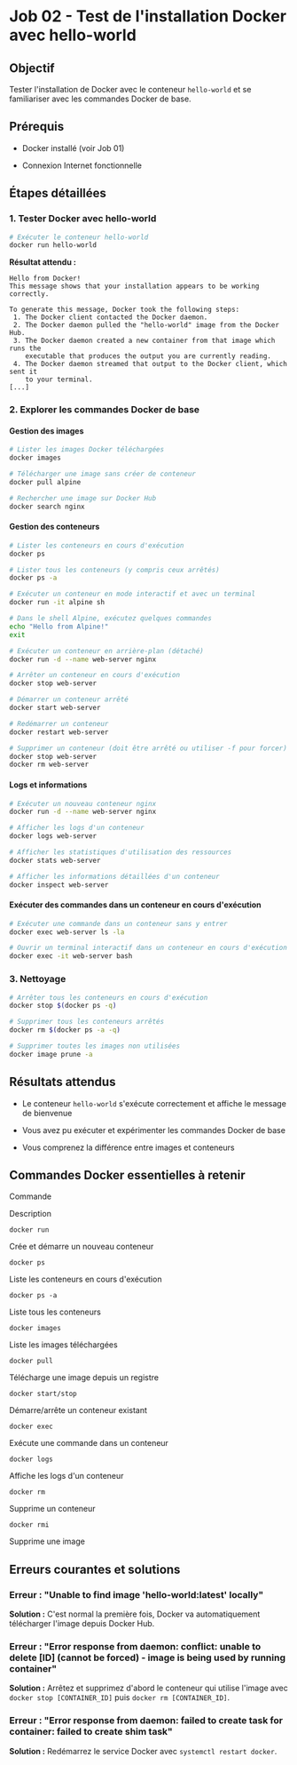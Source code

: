 # Job 02 - Test de l'installation Docker avec hello-world

## Objectif

Tester l'installation de Docker avec le conteneur `hello-world` et se familiariser avec les commandes Docker de base.

## Prérequis

-   Docker installé (voir Job 01)
    
-   Connexion Internet fonctionnelle
    

## Étapes détaillées

### 1. Tester Docker avec hello-world

```bash
# Exécuter le conteneur hello-world
docker run hello-world

```

**Résultat attendu :**

```
Hello from Docker!
This message shows that your installation appears to be working correctly.

To generate this message, Docker took the following steps:
 1. The Docker client contacted the Docker daemon.
 2. The Docker daemon pulled the "hello-world" image from the Docker Hub.
 3. The Docker daemon created a new container from that image which runs the
    executable that produces the output you are currently reading.
 4. The Docker daemon streamed that output to the Docker client, which sent it
    to your terminal.
[...]

```

### 2. Explorer les commandes Docker de base

#### Gestion des images

```bash
# Lister les images Docker téléchargées
docker images

# Télécharger une image sans créer de conteneur
docker pull alpine

# Rechercher une image sur Docker Hub
docker search nginx

```

#### Gestion des conteneurs

```bash
# Lister les conteneurs en cours d'exécution
docker ps

# Lister tous les conteneurs (y compris ceux arrêtés)
docker ps -a

# Exécuter un conteneur en mode interactif et avec un terminal
docker run -it alpine sh

# Dans le shell Alpine, exécutez quelques commandes
echo "Hello from Alpine!"
exit

# Exécuter un conteneur en arrière-plan (détaché)
docker run -d --name web-server nginx

# Arrêter un conteneur en cours d'exécution
docker stop web-server

# Démarrer un conteneur arrêté
docker start web-server

# Redémarrer un conteneur
docker restart web-server

# Supprimer un conteneur (doit être arrêté ou utiliser -f pour forcer)
docker stop web-server
docker rm web-server

```

#### Logs et informations

```bash
# Exécuter un nouveau conteneur nginx
docker run -d --name web-server nginx

# Afficher les logs d'un conteneur
docker logs web-server

# Afficher les statistiques d'utilisation des ressources
docker stats web-server

# Afficher les informations détaillées d'un conteneur
docker inspect web-server

```

#### Exécuter des commandes dans un conteneur en cours d'exécution

```bash
# Exécuter une commande dans un conteneur sans y entrer
docker exec web-server ls -la

# Ouvrir un terminal interactif dans un conteneur en cours d'exécution
docker exec -it web-server bash

```

### 3. Nettoyage

```bash
# Arrêter tous les conteneurs en cours d'exécution
docker stop $(docker ps -q)

# Supprimer tous les conteneurs arrêtés
docker rm $(docker ps -a -q)

# Supprimer toutes les images non utilisées
docker image prune -a

```

## Résultats attendus

-   Le conteneur `hello-world` s'exécute correctement et affiche le message de bienvenue
    
-   Vous avez pu exécuter et expérimenter les commandes Docker de base
    
-   Vous comprenez la différence entre images et conteneurs
    

## Commandes Docker essentielles à retenir

Commande

Description

`docker run`

Crée et démarre un nouveau conteneur

`docker ps`

Liste les conteneurs en cours d'exécution

`docker ps -a`

Liste tous les conteneurs

`docker images`

Liste les images téléchargées

`docker pull`

Télécharge une image depuis un registre

`docker start/stop`

Démarre/arrête un conteneur existant

`docker exec`

Exécute une commande dans un conteneur

`docker logs`

Affiche les logs d'un conteneur

`docker rm`

Supprime un conteneur

`docker rmi`

Supprime une image

## Erreurs courantes et solutions

### Erreur : "Unable to find image 'hello-world:latest' locally"

**Solution :** C'est normal la première fois, Docker va automatiquement télécharger l'image depuis Docker Hub.

### Erreur : "Error response from daemon: conflict: unable to delete [ID] (cannot be forced) - image is being used by running container"

**Solution :** Arrêtez et supprimez d'abord le conteneur qui utilise l'image avec `docker stop [CONTAINER_ID]` puis `docker rm [CONTAINER_ID]`.

### Erreur : "Error response from daemon: failed to create task for container: failed to create shim task"

**Solution :** Redémarrez le service Docker avec `systemctl restart docker`.